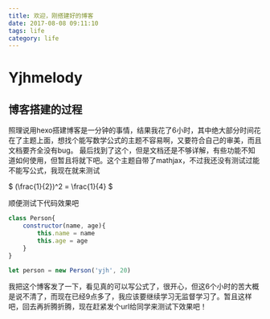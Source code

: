 ```yaml
---
title: 欢迎，刚搭建好的博客
date: 2017-08-08 09:11:10
tags: life
category: life
---
```

# Yjhmelody

## 博客搭建的过程

照理说用hexo搭建博客是一分钟的事情，结果我花了6小时，其中绝大部分时间花在了主题上面，想找个能写数学公式的主题不容易啊，又要符合自己的审美，而且文档要齐全没有bug。
最后找到了这个，但是文档还是不够详解，有些功能不知道如何使用，但暂且将就下吧。这个主题自带了mathjax，不过我还没有测试过能不能写公式，我现在就来测试

$ (\frac{1}{2})^2 = \frac{1}{4} $

顺便测试下代码效果吧

```js
class Person{
    constructor(name, age){
        this.name = name
        this.age = age
    }
}

let person = new Person('yjh', 20)
```

我把这个博客发了一下，看见真的可以写公式了，很开心，但这6个小时的苦大概是说不清了，而现在已经9点多了，我应该要继续学习无监督学习了。暂且这样吧，回去再折腾折腾，现在赶紧发个url给同学来测试下效果吧！
